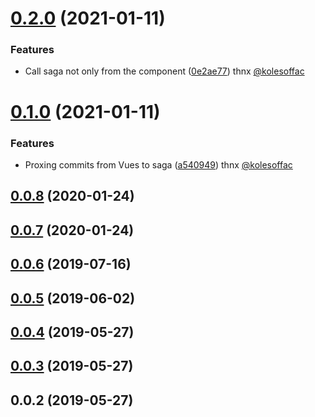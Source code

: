 # [0.2.0](https://github.com/niklv/vuex-coolstory/compare/v0.1.0...v0.2.0) (2021-01-11)


### Features

* Call saga not only from the component ([0e2ae77](https://github.com/niklv/vuex-coolstory/commit/0e2ae771c52d361f3097a229ac8b7b17d589d068))  thnx [@kolesoffac](https://github.com/kolesoffac)



# [0.1.0](https://github.com/niklv/vuex-coolstory/compare/v0.0.8...v0.1.0) (2021-01-11)


### Features

* Proxing commits from Vues to saga ([a540949](https://github.com/niklv/vuex-coolstory/commit/a54094963eb93f3ac4fb5fee37c9445816ce3137)) thnx [@kolesoffac](https://github.com/kolesoffac)



## [0.0.8](https://github.com/niklv/vuex-coolstory/compare/v0.0.7...v0.0.8) (2020-01-24)



## [0.0.7](https://github.com/niklv/vuex-coolstory/compare/v0.0.6...v0.0.7) (2020-01-24)



## [0.0.6](https://github.com/niklv/vuex-coolstory/compare/v0.0.5...v0.0.6) (2019-07-16)



## [0.0.5](https://github.com/niklv/vuex-coolstory/compare/v0.0.4...v0.0.5) (2019-06-02)



## [0.0.4](https://github.com/niklv/vuex-coolstory/compare/v0.0.3...v0.0.4) (2019-05-27)



## [0.0.3](https://github.com/niklv/vuex-coolstory/compare/v0.0.2...v0.0.3) (2019-05-27)



## 0.0.2 (2019-05-27)



